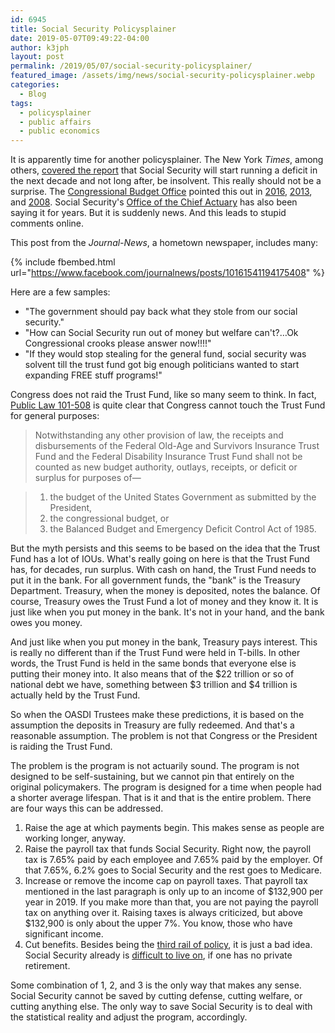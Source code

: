 ```yaml
---
id: 6945
title: Social Security Policysplainer
date: 2019-05-07T09:49:22-04:00
author: k3jph
layout: post
permalink: /2019/05/07/social-security-policysplainer/
featured_image: /assets/img/news/social-security-policysplainer.webp
categories:
  - Blog
tags:
  - policysplainer
  - public affairs
  - public economics
---
```

It is apparently time for another policysplainer. The New York
_Times_, among others, [covered the
report](https://www.nytimes.com/2019/04/22/us/politics/social-security-medicare-insolvency.html)
that Social Security will start running a deficit in the next decade
and not long after, be insolvent. This really should not be a
surprise. The [Congressional Budget Office](https://www.cbo.gov/)
pointed this out in [2016](https://www.cbo.gov/publication/52298),
[2013](https://www.cbo.gov/publication/44972), and
[2008](https://www.cbo.gov/sites/default/files/110th-congress-2007-2008/reports/08-20-socialsecurityupdate.pdf).
Social Security's [Office of the Chief Actuary](https://www.ssa.gov/oact/)
has also been saying it for years. But it is suddenly news. And
this leads to stupid comments online.

This post from the _Journal-News_, a hometown newspaper, includes
many:

{% include fbembed.html url="https://www.facebook.com/journalnews/posts/10161541194175408" %}

Here are a few samples:

*   "The government should pay back what they stole from our social
security."
*   "How can Social Security run out of money but welfare can't?…Ok
Congressional crooks please answer now!!!!"
*   "If they would stop stealing for the general fund, social
security was solvent till the trust fund got big enough politicians
wanted to start expanding FREE stuff programs!"

Congress does not raid the Trust Fund, like so many seem to think.
In fact, [Public Law
101-508](https://www.ssa.gov/OP_Home/comp2/F101-508.html) is quite
clear that Congress cannot touch the Trust Fund for general purposes:

> Notwithstanding any other provision of law, the receipts and
disbursements of the Federal Old-Age and Survivors Insurance Trust
Fund and the Federal Disability Insurance Trust Fund shall not be
counted as new budget authority, outlays, receipts, or deficit or
surplus for purposes of—

> 1. the budget of the United States Government as submitted by
the President,
> 2. the congressional budget, or
> 3. the Balanced Budget and Emergency Deficit Control Act of 1985.

But the myth persists and this seems to be based on the idea that
the Trust Fund has a lot of IOUs. What's really going on here is
that the Trust Fund has, for decades, run surplus. With cash on
hand, the Trust Fund needs to put it in the bank. For all government
funds, the "bank" is the Treasury Department. Treasury, when the
money is deposited, notes the balance. Of course, Treasury owes the
Trust Fund a lot of money and they know it. It is just like when
you put money in the bank. It's not in your hand, and the bank owes
you money.

And just like when you put money in the bank, Treasury pays interest.
This is really no different than if the Trust Fund were held in
T-bills. In other words, the Trust Fund is held in the same bonds
that everyone else is putting their money into. It also means that
of the $22 trillion or so of national debt we have, something between
$3 trillion and $4 trillion is actually held by the Trust Fund.

So when the OASDI Trustees make these predictions, it is based on
the assumption the deposits in Treasury are fully redeemed. And
that's a reasonable assumption. The problem is not that Congress
or the President is raiding the Trust Fund.

The problem is the program is not actuarily sound. The program is
not designed to be self-sustaining, but we cannot pin that entirely
on the original policymakers. The program is designed for a time
when people had a shorter average lifespan. That is it and that is
the entire problem. There are four ways this can be addressed.

1.  Raise the age at which payments begin. This makes sense as
people are working longer, anyway.
2.  Raise the payroll tax that funds Social Security. Right now,
the payroll tax is 7.65% paid by each employee and 7.65% paid by
the employer. Of that 7.65%, 6.2% goes to Social Security and the
rest goes to Medicare.
3.  Increase or remove the income cap on payroll taxes. That payroll
tax mentioned in the last paragraph is only up to an income of
$132,900 per year in 2019. If you make more than that, you are not
paying the payroll tax on anything over it. Raising taxes is always
criticized, but above $132,900 is only about the upper 7%. You know,
those who have significant income.
4.  Cut benefits. Besides being the [third rail of
policy](https://prospect.org/waldman/real-reason-social-security-third-rail-american-politics),
it is just a bad idea. Social Security already is [difficult to
live
on](https://www.aarp.org/retirement/social-security/info-2018/live-off-benefits-alone.html),
if one has no private retirement.

Some combination of 1, 2, and 3 is the only way that makes any
sense. Social Security cannot be saved by cutting defense, cutting
welfare, or cutting anything else. The only way to save Social
Security is to deal with the statistical reality and adjust the
program, accordingly.
